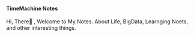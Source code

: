 #### TimeMachine Notes

Hi, There👋 , Welcome to My Notes. About Life, BigData, Learnging Noets, and other interesting things.


